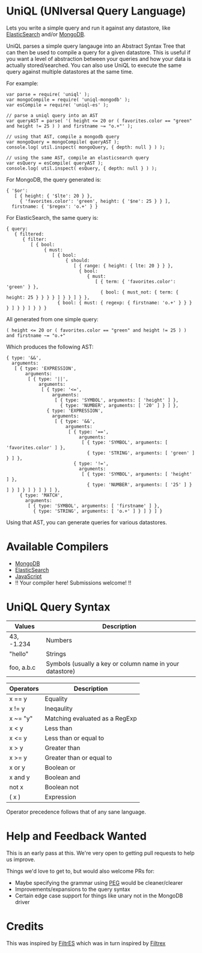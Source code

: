 UniQL (UNIversal Query Language)
=======

Lets you write a simple query and run it against any datastore, like [ElasticSearch](https://github.com/honeinc/uniql-es)
and/or [MongoDB](https://github.com/honeinc/uniql-mongodb).

UniQL parses a simple query langauge into an Abstract Syntax Tree that can then be used to compile a query for a given
datastore. This is useful if you want a level of abstraction between your queries and how your data is actually
stored/searched. You can also use UniQL to execute the same query against multiple datastores at the same time.

For example:

```
var parse = require( 'uniql' );
var mongoCompile = require( 'uniql-mongodb' );
var esCompile = require( 'uniql-es' );

// parse a uniql query into an AST
var queryAST = parse( '( height <= 20 or ( favorites.color == "green" and height != 25 ) ) and firstname ~= "o.+"' );

// using that AST, compile a mongodb query
var mongoQuery = mongoCompile( queryAST );
console.log( util.inspect( mongoQuery, { depth: null } ) );

// using the same AST, compile an elasticsearch query
var esQuery = esCompile( queryAST );
console.log( util.inspect( esQuery, { depth: null } ) );
```

For MongoDB, the query generated is:

```
{ '$or': 
   [ { height: { '$lte': 20 } },
     { 'favorites.color': 'green', height: { '$ne': 25 } } ],
  firstname: { '$regex': 'o.+' } }
```

For ElasticSearch, the same query is:

```
{ query: 
   { filtered: 
      { filter: 
         [ { bool: 
              { must: 
                 [ { bool: 
                      { should: 
                         [ { range: { height: { lte: 20 } } },
                           { bool: 
                              { must: 
                                 [ { term: { 'favorites.color': 'green' } },
                                   { bool: { must_not: { term: { height: 25 } } } } ] } } ] } },
                   { bool: { must: { regexp: { firstname: 'o.+' } } } } ] } } ] } } }
```

All generated from one simple query:

````
( height <= 20 or ( favorites.color == "green" and height != 25 ) ) and firstname ~= "o.+"
````

Which produces the following AST:

```
{ type: '&&',
  arguments: 
   [ { type: 'EXPRESSION',
       arguments: 
        [ { type: '||',
            arguments: 
             [ { type: '<=',
                 arguments: 
                  [ { type: 'SYMBOL', arguments: [ 'height' ] },
                    { type: 'NUMBER', arguments: [ '20' ] } ] },
               { type: 'EXPRESSION',
                 arguments: 
                  [ { type: '&&',
                      arguments: 
                       [ { type: '==',
                           arguments: 
                            [ { type: 'SYMBOL', arguments: [ 'favorites.color' ] },
                              { type: 'STRING', arguments: [ 'green' ] } ] },
                         { type: '!=',
                           arguments: 
                            [ { type: 'SYMBOL', arguments: [ 'height' ] },
                              { type: 'NUMBER', arguments: [ '25' ] } ] } ] } ] } ] } ] },
     { type: 'MATCH',
       arguments: 
        [ { type: 'SYMBOL', arguments: [ 'firstname' ] },
          { type: 'STRING', arguments: [ 'o.+' ] } ] } ] }
```

Using that AST, you can generate queries for various datastores.

# Available Compilers

- [MongoDB](https://github.com/honeinc/uniql-mongodb)
- [ElasticSearch](https://github.com/honeinc/uniql-es)
- [JavaScript](https://github.com/honeinc/uniql-js)
- !! Your compiler here! Submissions welcome! !!

# UniQL Query Syntax

| Values     | Description                                                               |
| ---------- | ------------------------------------------------------------------------- |
| 43, -1.234 | Numbers                                                                   |
| "hello"    | Strings                                                                   |
| foo, a.b.c | Symbols (usually a key or column name in your datastore)                  |

| Operators   | Description                                                              |
| ----------- | ------------------------------------------------------------------------ |
| x == y      | Equality                                                                 |
| x != y      | Ineqaulity                                                               |
| x ~= "y"    | Matching evaluated as a RegExp                                           |
| x < y       | Less than                                                                |
| x <= y      | Less than or equal to                                                    |
| x > y       | Greater than                                                             |
| x >= y      | Greater than or equal to                                                 |
| x or y      | Boolean or                                                               |
| x and y     | Boolean and                                                              |
| not x       | Boolean not                                                              |
| ( x )       | Expression                                                               |

Operator precedence follows that of any sane language.

# Help and Feedback Wanted

This is an early pass at this. We're very open to getting pull requests to help us improve.

Things we'd love to get to, but would also welcome PRs for:

- Maybe specifying the grammar using [PEG](http://pegjs.org/) would be cleaner/clearer
- Improvements/expansions to the query syntax
- Certain edge case support for things like unary not in the MongoDB driver

# Credits

This was inspired by [FiltrES](https://github.com/abeisgreat/filtres) which was in turn inspired by [Filtrex](https://github.com/joewalnes/filtrex)
